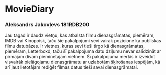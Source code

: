 # MovieDiary
### Aleksandrs Jakovļevs 181RDB200

Jau tagad ir daudz vietņu, kas atbalsta filmu dienasgrāmatas, piemēram, IMDB vai Kinopoisk, taču šie pakalpojumi sevi vairāk pozicionē kā publiskas filmu datubāzes. Ir vietnes, kuras sevi tieši tirgo kā dienasgrāmatas, piemēram, Letterboxd, taču šī pakalpojuma datu dziļumu nevar salīdzināt ar pirmajām divām pieminētajām vietnēm. Šī pakalpojuma mērķis ir izveidot visvairāk pielāgojamu dienasgrāmatu ar uzlabotām šķirošanas iespējām, kā arī ļaut lietotājam rediģēt filmas datus tieši savai dienasgrāmatai.
